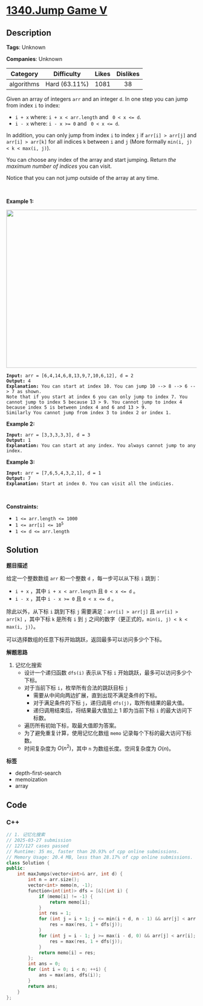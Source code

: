# [1340.Jump Game V](https://leetcode.com/problems/jump-game-v/description/)

## Description

**Tags**: Unknown

**Companies**: Unknown

|  Category  |  Difficulty   | Likes | Dislikes |
| :--------: | :-----------: | :---: | :------: |
| algorithms | Hard (63.11%) | 1081  |    38    |

<p>Given an array of&nbsp;integers <code>arr</code> and an integer <code>d</code>. In one step you can jump from index <code>i</code> to index:</p>
<ul>
  <li><code>i + x</code> where:&nbsp;<code>i + x &lt; arr.length</code> and <code> 0 &lt;&nbsp;x &lt;= d</code>.</li>
  <li><code>i - x</code> where:&nbsp;<code>i - x &gt;= 0</code> and <code> 0 &lt;&nbsp;x &lt;= d</code>.</li>
</ul>
<p>In addition, you can only jump from index <code>i</code> to index <code>j</code>&nbsp;if <code>arr[i] &gt; arr[j]</code> and <code>arr[i] &gt; arr[k]</code> for all indices <code>k</code> between <code>i</code> and <code>j</code> (More formally <code>min(i,&nbsp;j) &lt; k &lt; max(i, j)</code>).</p>
<p>You can choose any index of the array and start jumping. Return <em>the maximum number of indices</em>&nbsp;you can visit.</p>
<p>Notice that you can not jump outside of the array at any time.</p>
<p>&nbsp;</p>
<p><strong class="example">Example 1:</strong></p>
<img alt="" src="https://assets.leetcode.com/uploads/2020/01/23/meta-chart.jpeg" style="width: 633px; height: 419px;" />
<pre><code><strong>Input:</strong> arr = [6,4,14,6,8,13,9,7,10,6,12], d = 2
<strong>Output:</strong> 4
<strong>Explanation:</strong> You can start at index 10. You can jump 10 --&gt; 8 --&gt; 6 --&gt; 7 as shown.
Note that if you start at index 6 you can only jump to index 7. You cannot jump to index 5 because 13 &gt; 9. You cannot jump to index 4 because index 5 is between index 4 and 6 and 13 &gt; 9.
Similarly You cannot jump from index 3 to index 2 or index 1.</code></pre>
<p><strong class="example">Example 2:</strong></p>
<pre><code><strong>Input:</strong> arr = [3,3,3,3,3], d = 3
<strong>Output:</strong> 1
<strong>Explanation:</strong> You can start at any index. You always cannot jump to any index.</code></pre>
<p><strong class="example">Example 3:</strong></p>
<pre><code><strong>Input:</strong> arr = [7,6,5,4,3,2,1], d = 1
<strong>Output:</strong> 7
<strong>Explanation:</strong> Start at index 0. You can visit all the indicies. </code></pre>
<p>&nbsp;</p>
<p><strong>Constraints:</strong></p>
<ul>
  <li><code>1 &lt;= arr.length &lt;= 1000</code></li>
  <li><code>1 &lt;= arr[i] &lt;= 10<sup>5</sup></code></li>
  <li><code>1 &lt;= d &lt;= arr.length</code></li>
</ul>

## Solution

**题目描述**

给定一个整数数组 `arr` 和一个整数 `d` ，每一步可以从下标 `i` 跳到：

- `i + x` ，其中 `i + x < arr.length` 且 `0 < x <= d` 。
- `i - x` ，其中 `i - x >= 0` 且 `0 < x <= d` 。

除此以外，从下标 `i` 跳到下标 `j` 需要满足：`arr[i] > arr[j]` 且 `arr[i] > arr[k]` ，其中下标 `k` 是所有 `i` 到 `j` 之间的数字（更正式的，`min(i, j) < k < max(i, j)`）。

可以选择数组的任意下标开始跳跃，返回最多可以访问多少个下标。

**解题思路**

1. 记忆化搜索
   - 设计一个递归函数 `dfs(i)` 表示从下标 `i` 开始跳跃，最多可以访问多少个下标。
   - 对于当前下标 `i`，枚举所有合法的跳跃目标 `j`
     - 需要从中间向两边扩展，直到出现不满足条件的下标。
     - 对于满足条件的下标 `j`，递归调用 `dfs(j)`，取所有结果的最大值。
     - 递归调用结束后，将结果最大值加上 1 即为当前下标 `i` 的最大访问下标数。
   - 遍历所有初始下标，取最大值即为答案。
   - 为了避免重复计算，使用记忆化数组 `memo` 记录每个下标的最大访问下标数。
   - 时间复杂度为 $O(n^2)$，其中 `n` 为数组长度。空间复杂度为 $O(n)$。

**标签**

- depth-first-search
- memoization
- array

<!-- code start -->
## Code

### C++

```cpp
// 1. 记忆化搜索
// 2025-03-27 submission
// 127/127 cases passed
// Runtime: 35 ms, faster than 20.93% of cpp online submissions.
// Memory Usage: 20.4 MB, less than 28.17% of cpp online submissions.
class Solution {
public:
    int maxJumps(vector<int>& arr, int d) {
        int n = arr.size();
        vector<int> memo(n, -1);
        function<int(int)> dfs = [&](int i) {
            if (memo[i] != -1) {
                return memo[i];
            }
            int res = 1;
            for (int j = i + 1; j <= min(i + d, n - 1) && arr[j] < arr[i]; ++j) {
                res = max(res, 1 + dfs(j));
            }
            for (int j = i - 1; j >= max(i - d, 0) && arr[j] < arr[i]; --j) {
                res = max(res, 1 + dfs(j));
            }
            return memo[i] = res;
        };
        int ans = 0;
        for (int i = 0; i < n; ++i) {
            ans = max(ans, dfs(i));
        }
        return ans;
    }
};
```

<!-- code end -->
